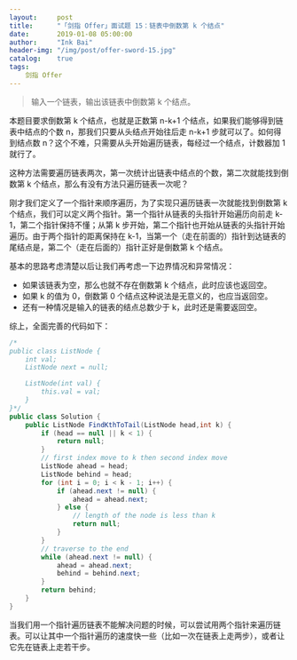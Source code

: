 ```yaml
---
layout:     post
title:      "「剑指 Offer」面试题 15：链表中倒数第 k 个结点"
date:       2019-01-08 05:00:00
author:     "Ink Bai"
header-img: "/img/post/offer-sword-15.jpg"
catalog:    true
tags:
    剑指 Offer
---
```


> 输入一个链表，输出该链表中倒数第 k 个结点。

本题目要求倒数第 k 个结点，也就是正数第 n-k+1 个结点，如果我们能够得到链表中结点的个数 n，那我们只要从头结点开始往后走 n-k+1 步就可以了。如何得到结点数 n？这个不难，只需要从头开始遍历链表，每经过一个结点，计数器加 1 就行了。

这种方法需要遍历链表两次，第一次统计出链表中结点的个数，第二次就能找到倒数第 k 个结点，那么有没有方法只遍历链表一次呢？

刚才我们定义了一个指针来顺序遍历，为了实现只遍历链表一次就能找到倒数第 k 个结点，我们可以定义两个指针。第一个指针从链表的头指针开始遍历向前走 k-1，第二个指针保持不懂；从第 k 步开始，第二个指针也开始从链表的头指针开始遍历。由于两个指针的距离保持在 k-1，当第一个（走在前面的）指针到达链表的尾结点是，第二个（走在后面的）指针正好是倒数第 k 个结点。

基本的思路考虑清楚以后让我们再考虑一下边界情况和异常情况：

- 如果该链表为空，那么也就不存在倒数第 k 个结点，此时应该也返回空。
- 如果 k 的值为 0，倒数第 0 个结点这种说法是无意义的，也应当返回空。
- 还有一种情况是输入的链表的结点总数少于 k，此时还是需要返回空。

综上，全面完善的代码如下：

```java
/*
public class ListNode {
    int val;
    ListNode next = null;

    ListNode(int val) {
        this.val = val;
    }
}*/
public class Solution {
    public ListNode FindKthToTail(ListNode head,int k) {
        if (head == null || k < 1) {
            return null;
        }
        // first index move to k then second index move
        ListNode ahead = head;
        ListNode behind = head;
        for (int i = 0; i < k - 1; i++) {
            if (ahead.next != null) {
                ahead = ahead.next;
            } else {
                // length of the node is less than k
                return null;
            }
        }
        // traverse to the end
        while (ahead.next != null) {
            ahead = ahead.next;
            behind = behind.next;
        }
        return behind;
    }
}
```

当我们用一个指针遍历链表不能解决问题的时候，可以尝试用两个指针来遍历链表。可以让其中一个指针遍历的速度快一些（比如一次在链表上走两步），或者让它先在链表上走若干步。
